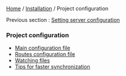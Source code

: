 [Home](../../README.md) / [Installation](../configuration.md) / Project configuration

Previous section : [Setting server configuration](serverConfiguration.md)

### Project configuration

- [Main configuration file](projectConfiguration/mainConfiguration.md)
- [Routes configuration file](projectConfiguration/routesConfiguration.md)
- [Watching files](projectConfiguration/watchingFiles.md)
- [Tips for faster synchronization](projectConfiguration/synchronizationTips.md)
